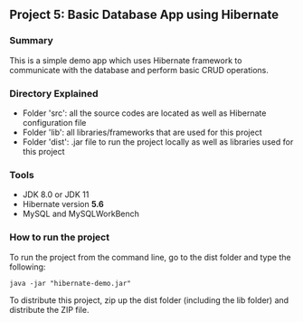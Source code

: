 ## Project 5: Basic Database App using Hibernate
### Summary
This is a simple demo app which uses Hibernate framework to communicate with the database and perform basic CRUD operations. 
### Directory Explained
- Folder 'src': all the source codes are located as well as Hibernate configuration file
- Folder 'lib': all libraries/frameworks that are used for this project
- Folder 'dist': .jar file to run the project locally as well as libraries used for this project
### Tools
- JDK 8.0 or JDK 11
- Hibernate version **5.6**
- MySQL and MySQLWorkBench
### How to run the project
To run the project from the command line, go to the dist folder and type the following:

```java -jar "hibernate-demo.jar" ```

To distribute this project, zip up the dist folder (including the lib folder)
and distribute the ZIP file.
